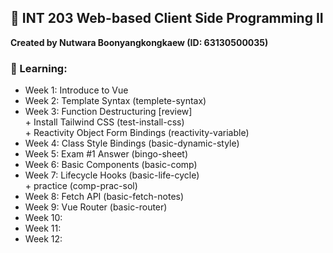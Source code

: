## 🍱 INT 203 Web-based Client Side Programming II 

**Created by Nutwara Boonyangkongkaew (ID: 63130500035)**

### 🍣 Learning: <br>
- Week 1: Introduce to Vue
- Week 2: Template Syntax (templete-syntax)
- Week 3: Function Destructuring [review] <br> 
          + Install Tailwind CSS (test-install-css) <br>
          + Reactivity Object Form Bindings (reactivity-variable) 
- Week 4: Class Style Bindings (basic-dynamic-style)
- Week 5: Exam #1 Answer (bingo-sheet)
- Week 6: Basic Components (basic-comp)
- Week 7: Lifecycle Hooks (basic-life-cycle) <br>
          + practice (comp-prac-sol)
- Week 8: Fetch API (basic-fetch-notes)
- Week 9: Vue Router (basic-router)
- Week 10:
- Week 11:
- Week 12:

